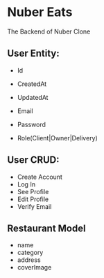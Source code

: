 # Nuber Eats

The Backend of Nuber Clone

## User Entity:

- Id
- CreatedAt
- UpdatedAt

- Email
- Password
- Role(Client|Owner|Delivery)

## User CRUD:

- Create Account
- Log In
- See Profile
- Edit Profile
- Verify Email

## Restaurant Model

- name
- category
- address 
- coverImage